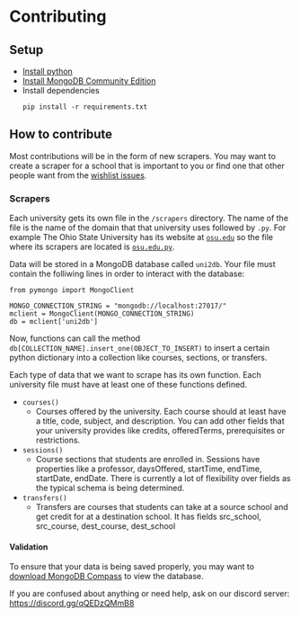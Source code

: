 # Contributing

## Setup
* [Install python](https://wiki.python.org/moin/BeginnersGuide/Download)
* [Install MongoDB Community Edition](https://www.mongodb.com/docs/manual/administration/install-community/)
* Install dependencies
  ```
  pip install -r requirements.txt
  ```

## How to contribute
Most contributions will be in the form of new scrapers.
You may want to create a scraper for a school that is important to you or find one that other people want from the [wishlist issues](https://github.com/lukew3/uni2db/issues?q=is%3Aopen+is%3Aissue+label%3AWishlist).

### Scrapers
Each university gets its own file in the `/scrapers` directory.
The name of the file is the name of the domain that that university uses followed by `.py`.
For example The Ohio State University has its website at [`osu.edu`](https://www.osu.edu/) so the file where its scrapers are located is [`osu.edu.py`](https://github.com/lukew3/uni2db/blob/main/scrapers/osu.edu.py).

Data will be stored in a MongoDB database called `uni2db`. Your file must contain the folliwing lines in order to interact with the database:
```
from pymongo import MongoClient

MONGO_CONNECTION_STRING = "mongodb://localhost:27017/"
mclient = MongoClient(MONGO_CONNECTION_STRING)
db = mclient['uni2db']
```
Now, functions can call the method `db[COLLECTION_NAME].insert_one(OBJECT_TO_INSERT)` to insert a certain python dictionary into a collection like courses, sections, or transfers.

Each type of data that we want to scrape has its own function. Each university file must have at least one of these functions defined. 
* `courses()`
  * Courses offered by the university. Each course should at least have a title, code, subject, and description. You can add other fields that your university provides like credits, offeredTerms, prerequisites or restrictions.
* `sessions()`
  * Course sections that students are enrolled in. Sessions have properties like a professor, daysOffered, startTime, endTime, startDate, endDate. There is currently a lot of flexibility over fields as the typical schema is being determined.
* `transfers()`
  * Transfers are courses that students can take at a source school and get credit for at a destination school. It has fields src_school, src_course, dest_course, dest_school

#### Validation
To ensure that your data is being saved properly, you may want to [download MongoDB Compass](https://www.mongodb.com/products/tools/compass) to view the database.

If you are confused about anything or need help, ask on our discord server: https://discord.gg/qQEDzQMmB8

